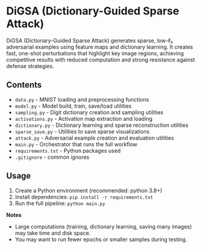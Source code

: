 # DiGSA (Dictionary-Guided Sparse Attack)

DiGSA (Dictionary-Guided Sparse Attack) generates sparse, low-ℓ₂ adversarial examples using feature maps and dictionary learning. It creates fast, one-shot perturbations that highlight key image regions, achieving competitive results with reduced computation and strong resistance against defense strategies.

## Contents
- `data.py` - MNIST loading and preprocessing functions
- `model.py` - Model build, train, save/load utilities
- `sampling.py` - Digit dictionary creation and sampling utilities
- `activations.py` - Activation map extraction and loading
- `dictionary.py` - Dictionary learning and sparse reconstruction utilities
- `sparse_save.py` - Utilities to save sparse visualizations
- `attack.py` - Adversarial example creation and evaluation utilities
- `main.py` - Orchestrator that runs the full workflow
- `requirements.txt` - Python packages used
- `.gitignore` - common ignores

## Usage
1. Create a Python environment (recommended: python 3.8+)
2. Install dependencies: `pip install -r requirements.txt`
3. Run the full pipeline: `python main.py`

**Notes**
- Large computations (training, dictionary learning, saving many images) may take time and disk space.
- You may want to run fewer epochs or smaller samples during testing.
